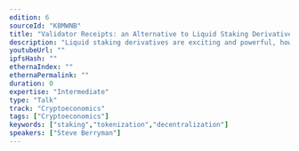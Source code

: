 ```yaml
---
edition: 6
sourceId: "K8MWNB"
title: "Validator Receipts: an Alternative to Liquid Staking Derivatives"
description: "Liquid staking derivatives are exciting and powerful, however come with centralization risk and the dangers of holding a derivative rather than its underlying asset.  Validator receipts present an alternative mechanism by which Ether locked in staking can be used as collateral without exposure to derivatives or loss of control of the validating funds."
youtubeUrl: ""
ipfsHash: ""
ethernaIndex: ""
ethernaPermalink: ""
duration: 0
expertise: "Intermediate"
type: "Talk"
track: "Cryptoeconomics"
tags: ["Cryptoeconomics"]
keywords: ["staking","tokenization","decentralization"]
speakers: ["Steve Berryman"]
---
```

